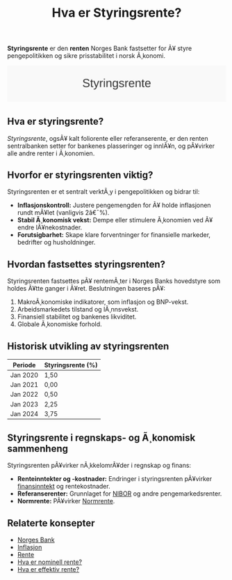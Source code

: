 ﻿---
title: "Hva er Styringsrente?"
meta_title: "Hva er Styringsrente?"
meta_description: '**Styringsrente** er den **renten** Norges Bank fastsetter for Ã¥ styre pengepolitikken og sikre prisstabilitet i norsk Ã¸konomi.'
slug: styringsrente
type: blog
layout: pages/single
---

**Styringsrente** er den **renten** Norges Bank fastsetter for Ã¥ styre pengepolitikken og sikre prisstabilitet i norsk Ã¸konomi.

![Styringsrente](styringsrente-image.svg)

## Hva er styringsrente?

*Styringsrente*, ogsÃ¥ kalt foliorente eller referanserente, er den renten sentralbanken setter for bankenes plasseringer og innlÃ¥n, og pÃ¥virker alle andre renter i Ã¸konomien.

## Hvorfor er styringsrenten viktig?

Styringsrenten er et sentralt verktÃ¸y i pengepolitikken og bidrar til:

* **Inflasjonskontroll:** Justere pengemengden for Ã¥ holde inflasjonen rundt mÃ¥let (vanligvis 2â€¯%).
* **Stabil Ã¸konomisk vekst:** Dempe eller stimulere Ã¸konomien ved Ã¥ endre lÃ¥nekostnader.
* **Forutsigbarhet:** Skape klare forventninger for finansielle markeder, bedrifter og husholdninger.

## Hvordan fastsettes styringsrenten?

Styringsrenten fastsettes pÃ¥ rentemÃ¸ter i Norges Banks hovedstyre som holdes Ã¥tte ganger i Ã¥ret. Beslutningen baseres pÃ¥:

1. MakroÃ¸konomiske indikatorer, som inflasjon og BNP-vekst.
2. Arbeidsmarkedets tilstand og lÃ¸nnsvekst.
3. Finansiell stabilitet og bankenes likviditet.
4. Globale Ã¸konomiske forhold.

## Historisk utvikling av styringsrenten

| Periode     | Styringsrente (%) |
|-------------|-------------------|
| Jan 2020    | 1,50              |
| Jan 2021    | 0,00              |
| Jan 2022    | 0,50              |
| Jan 2023    | 2,25              |
| Jan 2024    | 3,75              |

## Styringsrente i regnskaps- og Ã¸konomisk sammenheng

Styringsrenten pÃ¥virker nÃ¸kkelomrÃ¥der i regnskap og finans:

* **Renteinntekter og -kostnader:** Endringer i styringsrenten pÃ¥virker [finansinntekt](/blogs/regnskap/finansinntekt "Finansinntekt â€“ Renter, utbytte og kapitalgevinster") og rentekostnader.
* **Referanserenter:** Grunnlaget for [NIBOR](/blogs/regnskap/nibor "NIBOR â€“ Norsk Interbank Offered Rate") og andre pengemarkedsrenter.
* **Normrente:** PÃ¥virker [Normrente](/blogs/regnskap/normrente "Hva er Normrente? Komplett Guide til Normrente i Norsk Regnskapspraksis").

## Relaterte konsepter

* [Norges Bank](/blogs/regnskap/norges-bank "Hva er Norges Bank? Rolle og Funksjoner i Norsk Ã˜konomi")
* [Inflasjon](/blogs/regnskap/hva-er-inflasjon "Hva er inflasjon? En guide til pengepolitikk og styringsrente")
* [Rente](/blogs/regnskap/rente "Rente â€“ En komplett guide til rente i regnskap")
* [Hva er nominell rente?](/blogs/regnskap/hva-er-nominell-rente "Hva er nominell rente? Definisjon og Beregning")
* [Hva er effektiv rente?](/blogs/regnskap/hva-er-effektiv-rente "Hva er effektiv rente? Beregning og Eksempler")
